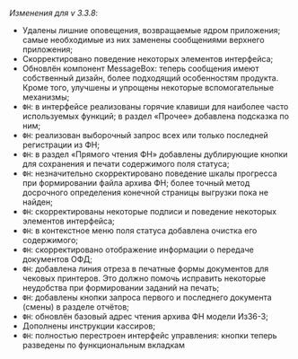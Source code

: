 _Изменения для v 3.3.8_:
- Удалены лишние оповещения, возвращаемые ядром приложения; самые необходимые из них заменены сообщениями верхнего приложения;
- Скорректировано поведение некоторых элементов интерфейса;
- Обновлён компонент MessageBox: теперь сообщения имеют собственный дизайн, более подходящий особенностям продукта. Кроме того, улучшены и упрощены некоторые вспомогательные механизмы;
- `ФН`: в интерфейсе реализованы горячие клавиши для наиболее часто используемых функций; в раздел «Прочее» добавлена подсказка по ним;
- `ФН`: реализован выборочный запрос всех или только последней регистрации из ФН;
- `ФН`: в раздел «Прямого чтения ФН» добавлены дублирующие кнопки для сохранения и печати содержимого поля статуса;
- `ФН`: незначительно скорректировано поведение шкалы прогресса при формировании файла архива ФН; более точный метод досрочного определения конечной страницы выгрузки пока не найден;
- `ФН`: скорректированы некоторые подписи и поведение некоторых элементов интерфейса;
- `ФН`: в контекстное меню поля статуса добавлена очистка его содержимого;
- `ФН`: скорректировано отображение информации о передаче документов ОФД;
- `ФН`: добавлена линия отреза в печатные формы документов для чековых принтеров. Это должно помочь исправить некоторые неудобства при формировании заданий на печать;
- `ФН`: добавлены кнопки запроса первого и последнего документа (смены) в разделе отчётов;
- `ФН`: обновлён базовый адрес чтения архива ФН модели Из36-3;
- Дополнены инструкции кассиров;
- `ФН`: полностью перестроен интерфейс управления: кнопки теперь разведены по функциональным вкладкам
